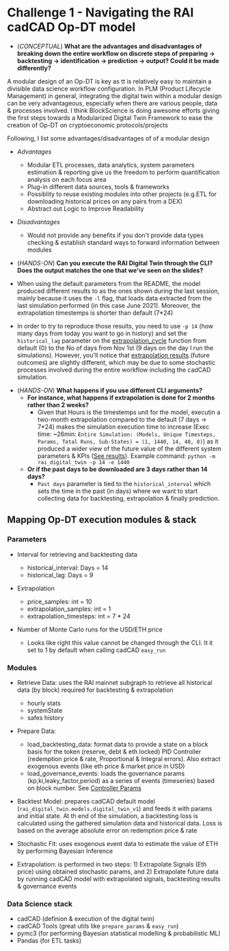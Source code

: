 
# Challenge 1 - Navigating the RAI cadCAD Op-DT model


- (*CONCEPTUAL*) **What are the advantages and disadvantages of breaking down the entire workflow on discrete steps of preparing -> backtesting -> identification -> prediction -> output? Could it be made differently?**

A modular design of an Op-DT is key as tt is relatively easy to maintain a divisible data science workflow configuration. In PLM (Product Lifecycle Management) in general, integrating the digital twin within a modular design can be very advantageous, especially when there are various people, data & processes involved. I think BlockScience is doing awesome efforts giving the first steps towards a Modularized Digital Twin Framework to ease the creation of Op-DT on cryptoeconomic protocols/projects

Following, I list some advantages/disadvantages of of a modular design

* *Advantages*
    - Modular ETL processes, data analytics, system parameters estimation & reporting give us the freedom to perform quantification analysis on each focus area
    - Plug-in different data sources, tools & frameworks
    - Possiblity to reuse existing modules into other projects (e.g.ETL for downloading historical prices on any pairs from a DEX)
    - Abstract out Logic to Improve Readability

* *Disadvantages*
    - Would not provide any benefits if you don't provide data types checking & establish standard ways to forward information between modules


- (*HANDS-ON*) **Can you execute the RAI Digital Twin through the CLI? Does the output matches the one that we've seen on the slides?**

* When using the default parameters from the README, the model produced different results to as the ones shown during the last session, mainly because it uses the `-l` flag, that loads data extracted from the last simulation performed (in this case June 2021). Moreover, the extrapolation timestemps is shorter than default (7*24)

* In order to try to reproduce those results, you need to use `-p 14` (how many days from today you want to go in history) and set the `historical_lag` parameter on the [extrapolation_cycle](https://github.com/reflexer-labs/reflexer-digital-twin/blob/master/rai_digital_twin/execution_logic.py#L205) function from default (0) to the No of days from Nov 1st (9 days on the day I run the simulations). However, you'll notice that [extrapolation results](reproducing_results.html) (future outcomes) are slightly different, which may be due to some stochastic processes involved during the entire workflow including the cadCAD simulation.

- (*HANDS-ON*) **What happens if you use different CLI arguments?**
    - **For instance, what happens if extrapolation is done for 2 months rather than 2 weeks?**
        - Given that Hours is the timestemps unit for the model, executin a two-month extrapolation compared to the default (7 days -> 7*24) makes the simulation execution time to increase (Exec time: ~26min: `Entire Simulation: (Models, Unique Timesteps, Params, Total Runs, Sub-States) = (1, 1440, 14, 40, 8)`) as it produced a wider view of the future value of the different system parameters & KPIs ([See results](reproducing_results.html)). Example command: `python -m rai_digital_twin -p 14 -e 1440`
    - **Or if the past days to be downloaded are 3 days rather than 14 days?**
        - `Past days` parameter is tied to the `historical_interval` which sets the time in the past (in days) where we want to start collecting data for backtesting, extrapolation & finally prediction.


## Mapping Op-DT execution modules & stack

### Parameters

- Interval for retrieving and backtesting data
    - historical_interval: Days = 14
    - historical_lag: Days = 9

- Extrapolation
    - price_samples: int = 10
    - extrapolation_samples: int = 1
    - extrapolation_timesteps: int = 7 * 24

- Number of Monte Carlo runs for the USD/ETH price
    - Looks like right this value cannot be changed through the CLI. It it set to 1 by default when calling cadCAD `easy_run`

### Modules

- Retrieve Data: uses the RAI mainnet subgraph to retrieve all historical data (by block) required for backtesting & extrapolation
    * hourly stats
    * systemState
    * safes history

- Prepare Data:
    * load_backtesting_data: format data to provide a state on a block basis for the token (reserve, debt & eth locked) PID Controller (redemption price & rate, Proportional & Integral errors). Also extract exogenous events (like eth price & market price in USD)
    * load_governance_events: loads the governance params (kp,ki,leaky_factor,period) as a series of events (timeseries) based on block number. See [Controller Params](https://github.com/reflexer-labs/reflexer-digital-twin/blob/master/data/controller_params.csv)

- Backtest Model: prepares cadCAD default model (`rai_digital_twin.models.digital_twin_v1`) and feeds it with params and initial state. At th end of the simulation, a backtesting loss is calculated using the gathered simulation data and historical data. Loss is based on the average absolute error on redemption price & rate

- Stochastic Fit: uses exogenous event data to estimate the value of ETH by performing Bayesian Inference

- Extrapolation: is performed in two steps: 1) Extrapolate Signals (Eth price) using obtained stochastic params, and 2) Extrapolate future data by running cadCAD model with extrapolated signals, backtesting results & governance events


### Data Science stack

- cadCAD (definion & execution of the digital twin)
- cadCAD Tools (great utils like `prepare_params` & `easy_run`)
- pymc3 (for performing Bayesian statistical modelling & probabilistic ML)
- Pandas (for ETL tasks)
